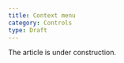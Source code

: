 ```yaml
---
title: Context menu
category: Controls
type: Draft
---
```


The article is under construction. 

<!--
Replace category to "Components" when the article is complete
-->